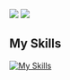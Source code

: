 
<a width=50 height=50>

![](http://github-profile-summary-cards.vercel.app/api/cards/repos-per-language?username=asa-cording&theme=vue ) 
 ![](http://github-profile-summary-cards.vercel.app/api/cards/most-commit-language?username=asa-cording&theme=vue ) 
 
 </a>

## My Skills
[![My Skills](https://skillicons.dev/icons?i=docker,discord,github,go,js,python,vscode)](https://skillicons.dev)
